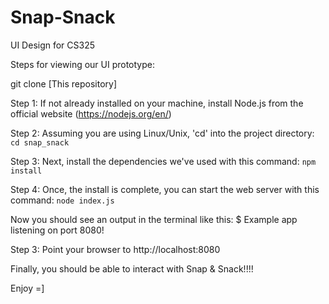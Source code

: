 # Snap-Snack
UI Design for CS325

Steps for viewing our UI prototype:

git clone [This repository]

Step 1: If not already installed on your machine, install Node.js from the official website (https://nodejs.org/en/)


Step 2: Assuming you are using Linux/Unix, 'cd' into the project directory: `cd snap_snack`
	
Step 3: Next, install the dependencies we've used with this command: `npm install`

Step 4: Once, the install is complete, you can start the web server with this command: `node index.js`
	
Now you should see an output in the terminal like this:
$ Example app listening on port 8080!


Step 3: Point your browser to http://localhost:8080


Finally, you should be able to interact with Snap & Snack!!!!


Enjoy =]
